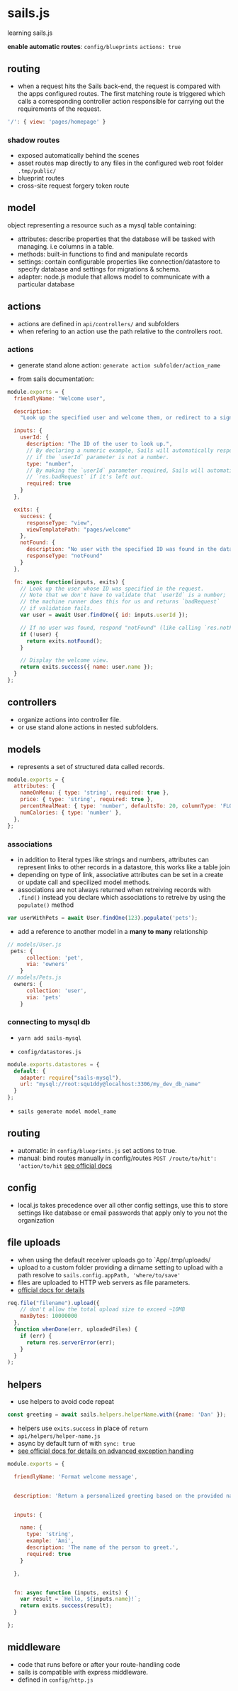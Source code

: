 # sails.js

learning sails.js

**enable automatic routes**: `config/blueprints` `actions: true`

## routing

- when a request hits the Sails back-end, the request is compared with the apps configured routes. The first matching route is triggered which calls a corresponding controller action responsible for carrying out the requirements of the request.

```javascript
'/': { view: 'pages/homepage' }
```

### shadow routes

- exposed automatically behind the scenes
- asset routes map directly to any files in the configured web root folder `.tmp/public/`
- blueprint routes
- cross-site request forgery token route

## model

object representing a resource such as a mysql table containing:

- attributes: describe properties that the database will be tasked with managing. i.e columns in a table.
- methods: built-in functions to find and manipulate records
- settings: contain configurable properties like connection/datastore to specify database and settings for migrations & schema.
- adapter: node.js module that allows model to communicate with a particular database

## actions

- actions are defined in `api/controllers/` and subfolders
- when refering to an action use the path relative to the controllers root.

### actions

- generate stand alone action: `generate action subfolder/action_name`

- from sails documentation:

```js
module.exports = {
  friendlyName: "Welcome user",

  description:
    "Look up the specified user and welcome them, or redirect to a signup page if no user was found.",

  inputs: {
    userId: {
      description: "The ID of the user to look up.",
      // By declaring a numeric example, Sails will automatically respond with `res.badRequest`
      // if the `userId` parameter is not a number.
      type: "number",
      // By making the `userId` parameter required, Sails will automatically respond with
      // `res.badRequest` if it's left out.
      required: true
    }
  },

  exits: {
    success: {
      responseType: "view",
      viewTemplatePath: "pages/welcome"
    },
    notFound: {
      description: "No user with the specified ID was found in the database.",
      responseType: "notFound"
    }
  },

  fn: async function(inputs, exits) {
    // Look up the user whose ID was specified in the request.
    // Note that we don't have to validate that `userId` is a number;
    // the machine runner does this for us and returns `badRequest`
    // if validation fails.
    var user = await User.findOne({ id: inputs.userId });

    // If no user was found, respond "notFound" (like calling `res.notFound()`)
    if (!user) {
      return exits.notFound();
    }

    // Display the welcome view.
    return exits.success({ name: user.name });
  }
};
```

## controllers

- organize actions into controller file.
- or use stand alone actions in nested subfolders.

## models

- represents a set of structured data called records.

```js
module.exports = {
  attributes: {
    nameOnMenu: { type: 'string', required: true },
    price: { type: 'string', required: true },
    percentRealMeat: { type: 'number', defaultsTo: 20, columnType: 'FLOAT' },
    numCalories: { type: 'number' },
  },
};
```

### associations

- in addition to literal types like strings and numbers, attributes can represent links to other records in a datastore, this works like a table join
- depending on type of link, associative attributes can be set in a create or update call and specilized model methods.
- associations are not always returned when retreiving records with `.find()` instead you declare which  associations to retreive by using the `populate()` method
```js
var userWithPets = await User.findOne(123).populate('pets');
```

- add a reference to another model in a **many to many** relationship
```js
// models/User.js
 pets: {
      collection: 'pet',
      via: 'owners'
    }
// models/Pets.js
  owners: {
      collection: 'user',
      via: 'pets'
    }
```

### connecting to mysql db

- `yarn add sails-mysql`

- `config/datastores.js`

```js
module.exports.datastores = {
  default: {
    adapter: require("sails-mysql"),
    url: "mysql://root:squ1ddy@localhost:3306/my_dev_db_name"
  }
};
```

- `sails generate model model_name`

## routing

- automatic: in `config/blueprints.js` set actions to true.
- manual: bind routes manually in config/routes `POST /route/to/hit': 'action/to/hit`
  [see official docs](https://sailsjs.com/documentation/concepts/actions-and-controllers/routing-to-actions)

## config

- local.js takes precedence over all other config settings, use this to store settings like database or email passwords that apply only to you not the organization

## file uploads

- when using the default receiver uploads go to `App/.tmp/uploads/
- upload to a custom folder providing a dirname setting to upload with a path resolve to `sails.config.appPath, 'where/to/save'`
- files are uploaded to HTTP web servers as file parameters.
- [official docs for details](https://sailsjs.com/documentation/concepts/file-uploads)

```js
req.file("filename").upload({
    // don't allow the total upload size to exceed ~10MB
    maxBytes: 10000000
  },
  function whenDone(err, uploadedFiles) {
    if (err) {
      return res.serverError(err);
    }
  }
);
```

## helpers

- use helpers to avoid code repeat
```js
const greeting = await sails.helpers.helperName.with({name: 'Dan' });
```
- helpers use ```exits.success``` in place of ```return```
- `api/helpers/helper-name.js`
- async by default turn of with `sync: true`
- [see official docs for details on advanced exception handling](https://sailsjs.com/documentation/concepts/helpers)

```js
module.exports = {

  friendlyName: 'Format welcome message',


  description: 'Return a personalized greeting based on the provided name.',


  inputs: {

    name: {
      type: 'string',
      example: 'Ami',
      description: 'The name of the person to greet.',
      required: true
    }

  },


  fn: async function (inputs, exits) {
    var result = `Hello, ${inputs.name}!`;
    return exits.success(result);
  }

};

```

## middleware

- code that runs before or after your route-handling code
- sails is compatible with express middleware.
- defined in `config/http.js`
